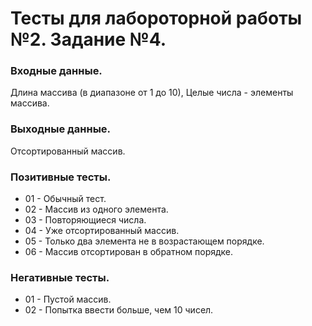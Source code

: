 # Тесты для лабороторной работы №2. Задание №4.

### Входные данные.
Длина массива (в диапазоне от 1 до 10),
Целые числа - элементы массива.

### Выходные данные.
Отсортированный массив.

### Позитивные тесты.
- 01 - Обычный тест.
- 02 - Массив из одного элемента.
- 03 - Повторяющиеся числа.
- 04 - Уже отсортированный массив.
- 05 - Только два элемента не в возрастающем порядке.
- 06 - Массив отсортирован в обратном порядке.

### Негативные тесты.
- 01 - Пустой массив.
- 02 - Попытка ввести больше, чем 10 чисел.